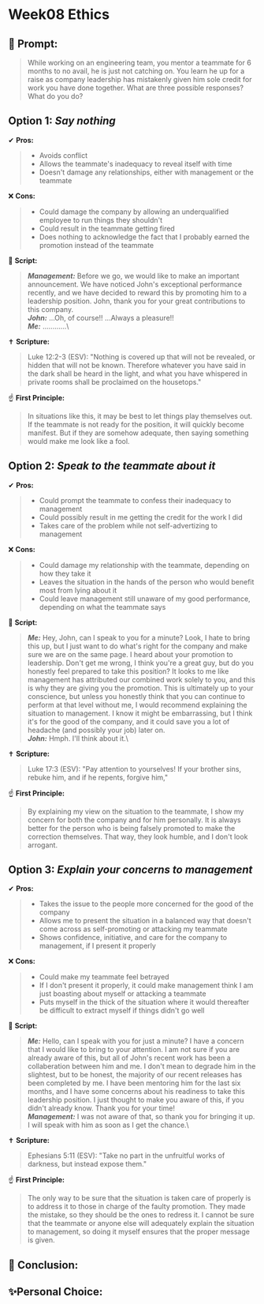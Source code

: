 # Week08 Ethics
## 🤔 Prompt:
> While working on an engineering team, you mentor a teammate for 6 months to no avail, he is just not catching on. You learn he up for a raise as company leadership has mistakenly given him sole credit for work you have done together. What are three possible responses? What do you do?
## Option 1: _Say nothing_

✔ __Pros:__
> * Avoids conflict
> * Allows the teammate's inadequacy to reveal itself with time
> * Doesn't damage any relationships, either with management or the teammate

❌ __Cons:__
> * Could damage the company by allowing an underqualified employee to run things they shouldn't
> * Could result in the teammate getting fired
> * Does nothing to acknowledge the fact that I probably earned the promotion instead of the teammate

📜 __Script:__
> ___Management:___ Before we go, we would like to make an important announcement. We have noticed John's exceptional performance recently, and we have decided to reward this by promoting him to a leadership position. John, thank you for your great contributions to this company.\
> ___John:___ ...Oh, of course!! ...Always a pleasure!!\
> ___Me:___ ............\

✝ __Scripture:__
> Luke 12:2-3 (ESV): "Nothing is covered up that will not be revealed, or hidden that will not be known. Therefore whatever you have said in the dark shall be heard in the light, and what you have whispered in private rooms shall be proclaimed on the housetops."

☝ __First Principle:__
> In situations like this, it may be best to let things play themselves out. If the teammate is not ready for the position, it will quickly become manifest. But if they are somehow adequate, then saying something would make me look like a fool.

## Option 2: _Speak to the teammate about it_

✔ __Pros:__
> * Could prompt the teammate to confess their inadequacy to management
> * Could possibly result in me getting the credit for the work I did
> * Takes care of the problem while not self-advertizing to management

❌ __Cons:__
> * Could damage my relationship with the teammate, depending on how they take it
> * Leaves the situation in the hands of the person who would benefit most from lying about it
> * Could leave management still unaware of my good performance, depending on what the teammate says

📜 __Script:__
> ___Me:___ Hey, John, can I speak to you for a minute? Look, I hate to bring this up, but I just want to do what's right for the company and make sure we are on the same page. I heard about your promotion to leadership. Don't get me wrong, I think you're a great guy, but do you honestly feel prepared to take this position? It looks to me like management has attributed our combined work solely to you, and this is why they are giving you the promotion. This is ultimately up to your conscience, but unless you honestly think that you can continue to perform at that level without me, I would recommend explaining the situation to management. I know it might be embarrassing, but I think it's for the good of the company, and it could save you a lot of headache (and possibly your job) later on.\
> ___John:___ Hmph. I'll think about it.\

✝ __Scripture:__
> Luke 17:3 (ESV): "Pay attention to yourselves! If your brother sins, rebuke him, and if he repents, forgive him,"

☝ __First Principle:__
> By explaining my view on the situation to the teammate, I show my concern for both the company and for him personally. It is always better for the person who is being falsely promoted to make the correction themselves. That way, they look humble, and I don't look arrogant.

## Option 3: _Explain your concerns to management_

✔ __Pros:__
> * Takes the issue to the people more concerned for the good of the company
> * Allows me to present the situation in a balanced way that doesn't come across as self-promoting or attacking my teammate
> * Shows confidence, initiative, and care for the company to management, if I present it properly

❌ __Cons:__
> * Could make my teammate feel betrayed
> * If I don't present it properly, it could make management think I am just boasting about myself or attacking a teammate
> * Puts myself in the thick of the situation where it would thereafter be difficult to extract myself if things didn't go well

📜 __Script:__
> ___Me:___ Hello, can I speak with you for just a minute? I have a concern that I would like to bring to your attention. I am not sure if you are already aware of this, but all of John's recent work has been a collaberation between him and me. I don't mean to degrade him in the slightest, but to be honest, the majority of our recent releases has been completed by me. I have been mentoring him for the last six months, and I have some concerns about his readiness to take this leadership position. I just thought to make you aware of this, if you didn't already know. Thank you for your time!\
> ___Management:___ I was not aware of that, so thank you for bringing it up. I will speak with him as soon as I get the chance.\

✝ __Scripture:__
> Ephesians 5:11 (ESV): "Take no part in the unfruitful works of darkness, but instead expose them."

☝ __First Principle:__
> The only way to be sure that the situation is taken care of properly is to address it to those in charge of the faulty promotion. They made the mistake, so they should be the ones to redress it. I cannot be sure that the teammate or anyone else will adequately explain the situation to management, so doing it myself ensures that the proper message is given.

## 🏁 Conclusion:
> 

## ✨Personal Choice:
> 